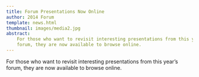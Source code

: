 ```yaml
---
title: Forum Presentations Now Online
author: 2014 Forum
template: news.html
thumbnail: images/media2.jpg
abstract:
    For those who want to revisit interesting presentations from this year’s
    forum, they are now available to browse online.
---
```


For those who want to revisit interesting presentations from this year’s forum,
they are now available to browse online.

